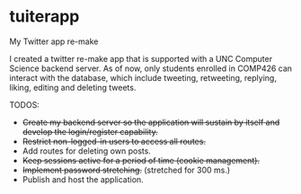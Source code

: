 # tuiterapp
My Twitter app re-make


I created a twitter re-make app that is supported with a UNC Computer Science backend server. As of now, only students enrolled in COMP426 can interact with the database, which include tweeting, retweeting, replying, liking, editing and deleting tweets. 


TODOS:

- <del>Create my backend server so the application will sustain by itself and develop the login/register capability. </del>
- <del>Restrict non-logged-in users to access all routes. </del>
- Add routes for deleting own posts.
- <del>Keep sessions active for a period of time (cookie management).</del>
- <del>Implement password stretching.</del> (stretched for 300 ms.)
- Publish and host the application.
